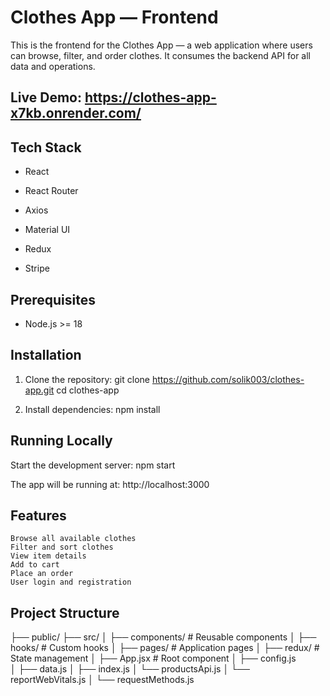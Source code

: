 # Clothes App — Frontend

This is the frontend for the Clothes App — a web application where users can browse, filter, and order clothes.
It consumes the backend API for all data and operations.

## Live Demo: https://clothes-app-x7kb.onrender.com/

## Tech Stack

- React

- React Router

- Axios

- Material UI

- Redux

- Stripe

## Prerequisites
- Node.js >= 18

## Installation
1. Clone the repository:
    git clone https://github.com/solik003/clothes-app.git
    cd clothes-app

2. Install dependencies:
    npm install

## Running Locally
Start the development server:
    npm start

The app will be running at:
    http://localhost:3000

## Features
    Browse all available clothes
    Filter and sort clothes
    View item details
    Add to cart
    Place an order
    User login and registration

## Project Structure

├── public/
├── src/
│   ├── components/        # Reusable components
│   ├── hooks/        # Custom hooks
│   ├── pages/             # Application pages
│   ├── redux/          # State management
│   ├── App.jsx            # Root component
│   ├── config.js            
│   ├── data.js
│   ├── index.js
│   └── productsApi.js
│   └── reportWebVitals.js
│   └── requestMethods.js